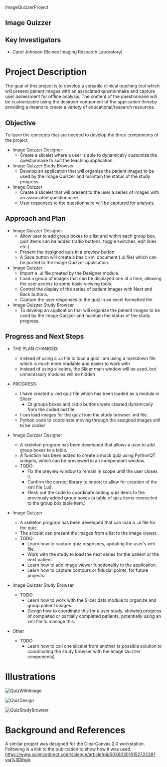 ImageQuizzerProject
## Image Quizzer

## Key Investigators
- Carol Johnson (Baines Imaging Research Laboratory)

# Project Description


The goal of this project is to develop a versatile clinical teaching tool which will present patient images with an associated questionnaire and capture user assessment for offline analysis. The content of the questionnaire will be customizable using the designer component of the application thereby providing a means to create a variety of educational/research resources.


## Objective

To learn the concepts that are needed to develop the three components of the project.
+ Image Quizzer Designer
   - Create a slicelet where a user is able to dynamically customize the questionnaire to suit the teaching application.
+ Image Quizzer Study Browser
   - Develop an application that will organize the patient images to be used by the Image Quizzer and maintain the status of the study progress.
+ Image Quizzer
   - Create a slicelet that will present to the user a series of images with an associated questionnaire.
   - User responses to the questionnaire will be captured for analysis.

## Approach and Plan

+ Image Quizzer Designer
   - Allow user to add group boxes to a list and within each group box, quiz items can be added (radio buttons, toggle switches, edit lines etc.)
   - Present the designed quiz in a preview button.
   - A Save button will create a basic xml document (.ui file) which can be ported to the Image Quizzer application.
+ Image Quizzer
   - Import a .ui file created by the Designer module.
   - Load a group of images that can be displayed one at a time, allowing the user access to some basic viewing tools.
   - Control the display of the series of patient images with Next and Back buttons.
   - Capture the user responses to the quiz in an excel formatted file.
+ Image Quizzer Study Browser
   - To develop an application that will organize the patient images to be used by the Image Quizzer and maintain the status of the study progress.

## Progress and Next Steps

+ THE PLAN CHANGED:
   - instead of using a .ui file to load a quiz I am using a markdown file which is much more readable and easier to work with
   - instead of using slicelets, the Slicer main window will be used, but unnecessary modules will be hidden

+ PROGRESS:
   - I have created a .md quiz file which has been loaded as a module in Slicer
      - Qt groups boxes and radio buttons were created dynamically from the coded md file
   - I can load images for the quiz from the study browser .md file.
   - Python code to coordinate moving through the assigned images still to be coded
   



+ Image Quizzer Designer
   - A skeleton program has been developed that allows a user to add group boxes to a table.
   - A function has been added to create a mock quiz using PythonQT widgets, which can be previewed in an independant window.
   - TODO:
      - Fix the preview window to remain in scope until the user closes it.
      - Confirm the correct library to import to allow for creation of the xml file (.ui).
      - Flesh out the code to coordinate adding quiz items to the previously added group boxes (a table of quiz items connected to the group box table item.)
   
+ Image Quizzer
   - A skeleton program has been developed that can load a .ui file for the quiz.
   - The slicelet can present the images from a list to the image viewer.
   - TODO:
      - Learn how to capture quiz resposnes, updating the user's xml file.
      - Work with the study to load the next series for the patient or the next patient.
      - Learn how to add image viewer functionality to the application.
      - Learn how to capture contours or fiducial points, for future projects.

+ Image Quizzer Study Browser
   - TODO:
      - Learn how to work with the Slicer data module to organize and group patient images.
      - Design how to coordinate this for a user study, showing progress of completed or partially completed patients, potentially using an xml file to manage this.
      
+ Other
   - TODO:
      - Learn how to call one slicelet from another (a possible solution to coordinating the study browser with the Image Quizzer components)
      



# Illustrations

<!--Add pictures and links to videos that demonstrate what has been accomplished.-->

![QuizWithImage](ObserverStudyWithImage.png)

![QuizDesign](ObserverStudyQuiz.png)

![QuizStudyBrowser](ObserverStudyBrowserStatus.png)


# Background and References

<!--Use this space for information that may help people better understand your project, like links to papers, source code, or data.-->

A similar project was designed for the ClearCanvas 2.0 workstation.
 Following is a link to the publication to show how it was used.
https://www.sciencedirect.com/science/article/pii/S0360301615272239?via%3Dihub

